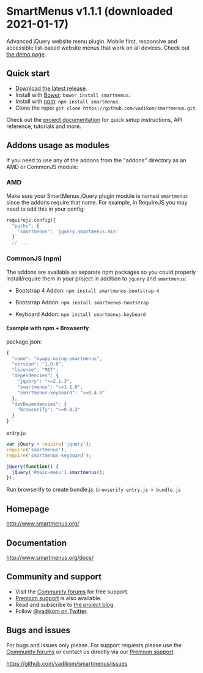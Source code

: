 # SmartMenus v1.1.1 (downloaded 2021-01-17)

Advanced jQuery website menu plugin. Mobile first, responsive and accessible list-based website menus that work on all devices.
Check out [the demo page](http://vadikom.github.io/smartmenus/src/demo/).

## Quick start

- [Download the latest release](http://www.smartmenus.org/download/).
- Install with [Bower](http://bower.io): `bower install smartmenus`.
- Install with [npm](https://www.npmjs.com): `npm install smartmenus`.
- Clone the repo: `git clone https://github.com/vadikom/smartmenus.git`.

Check out the [project documentation](http://www.smartmenus.org/docs/) for quick setup instructions, API reference, tutorials and more.

## Addons usage as modules
If you need to use any of the addons from the "addons" directory as an AMD or CommonJS module:

### AMD
Make sure your SmartMenus jQuery plugin module is named `smartmenus` since the addons require that name. For example, in RequireJS you may need to add this in your config:
```javascript
requirejs.config({
  "paths": {
    'smartmenus': 'jquery.smartmenus.min'
  }
  // ...
```

### CommonJS (npm)
The addons are available as separate npm packages so you could properly install/require them in your project in addition to `jquery` and `smartmenus`:

- Bootstrap 4 Addon: `npm install smartmenus-bootstrap-4`

- Bootstrap Addon: `npm install smartmenus-bootstrap`

- Keyboard Addon: `npm install smartmenus-keyboard`

#### Example with npm + Browserify

package.json:
```javascript
{
  "name": "myapp-using-smartmenus",
  "version": "1.0.0",
  "license": "MIT",
  "dependencies": {
    "jquery": ">=2.1.3",
    "smartmenus": ">=1.1.0",
    "smartmenus-keyboard": ">=0.4.0"
  },
  "devDependencies": {
    "browserify": ">=9.0.3"
  }
}
```

entry.js:
```javascript
var jQuery = require('jquery');
require('smartmenus');
require('smartmenus-keyboard');

jQuery(function() {
  jQuery('#main-menu').smartmenus();
});
```

Run browserify to create bundle.js: `browserify entry.js > bundle.js`

## Homepage

<http://www.smartmenus.org/>

## Documentation

<http://www.smartmenus.org/docs/>

## Community and support

- Visit the [Community forums](http://www.smartmenus.org/forums/) for free support.
- [Premium support](http://www.smartmenus.org/support/premium-support/) is also available.
- Read and subscribe to [the project blog](http://www.smartmenus.org/blog/).
- Follow [@vadikom on Twitter](http://twitter.com/vadikom).

## Bugs and issues

For bugs and issues only please. For support requests please use the [Community forums](http://www.smartmenus.org/forums/) or contact us directly via our [Premium support](http://www.smartmenus.org/support/premium-support/).

<https://github.com/vadikom/smartmenus/issues>